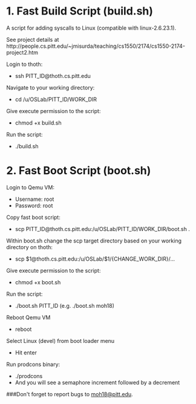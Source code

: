 # 1. Fast Build Script (build.sh)
<p>A script for adding syscalls to Linux (compatible with linux-2.6.23.1).</p>
<p>See project details at http://people.cs.pitt.edu/~jmisurda/teaching/cs1550/2174/cs1550-2174-project2.htm</p>
<p>Login to thoth:</p>
<ul>
  <li>ssh PITT_ID@thoth.cs.pitt.edu</li>
</ul>
<p>Navigate to your working directory:</p>
<ul>
  <li>cd /u/OSLab/PITT_ID/WORK_DIR</li>
</ul>
<p>Give execute permission to the script:</p>
<ul>
  <li>chmod +x build.sh</li>
</ul>
<p>Run the script:</p>
<ul>
  <li>./build.sh</li>
</ul>



# 2. Fast Boot Script (boot.sh)
<p>Login to Qemu VM:</p>
<ul>
  <li>Username: root</li>
  <li>Password: root</li>
</ul>
<p>Copy fast boot script:</p>
<ul>
  <li>scp PITT_ID@thoth.cs.pitt.edu:/u/OSLab/PITT_ID/WORK_DIR/boot.sh .</li>
</ul>
<p>Within boot.sh change the scp target directory based on your working directory on thoth:</p>
<ul>
  <li>scp $1@thoth.cs.pitt.edu:/u/OSLab/$1/{CHANGE_WORK_DIR}/...</li>
</ul>
<p>Give execute permission to the script:</p>
<ul>
  <li>chmod +x boot.sh</li>
</ul>
<p>Run the script:</p>
<ul>
  <li>./boot.sh PITT_ID (e.g. ./boot.sh moh18)</li>
</ul>
<p>Reboot Qemu VM</p>
<ul>
  <li>reboot</li>
</ul>
<p>Select Linux (devel) from boot loader menu</p>
<ul>
  <li>Hit enter</li>
</ul>
<p>Run prodcons binary:</p>

<ul>
  <li>./prodcons</li>
  <li>And you will see a semaphore increment followed by a decrement</li>
</ul>


###Don't forget to report bugs to moh18@pitt.edu.
